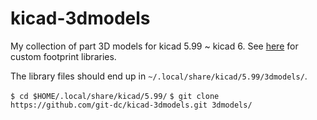 # kicad-3dmodels
My collection of part 3D models for kicad 5.99 ~ kicad 6.
See [here](https://github.com/git-dc/kicad-footprints) for custom footprint libraries.

The library files should end up in `~/.local/share/kicad/5.99/3dmodels/`.

`$ cd $HOME/.local/share/kicad/5.99/`
`$ git clone https://github.com/git-dc/kicad-3dmodels.git 3dmodels/`



